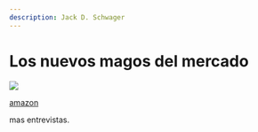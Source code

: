 ```yaml
---
description: Jack D. Schwager
---
```


# Los nuevos magos del mercado

![](https://images-na.ssl-images-amazon.com/images/I/51PY79KtEgL._SX350_BO1,204,203,200_.jpg)

[amazon](https://www.amazon.es/Los-nuevos-magos-del-mercado/dp/8494920324/ref=sr_1_3?dchild=1&qid=1586947993&refinements=p_27%3AJack+D.+Schwager&s=books&sr=1-3)

mas entrevistas.

